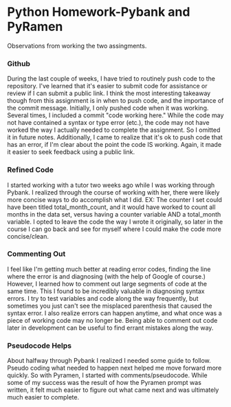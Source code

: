 # Python Homework-Pybank and PyRamen
Observations from working the two assingments.

### Github
During the last couple of weeks, I have tried to routinely push code to the repository. I've learned that it's easier to submit code for assistance or review if I can submit a public link. I think the most interesting takeaway though from this assignment is in when to push code, and the importance of the commit message. Initially, I only pushed code when it was working. Several times, I included a commit "code working here." While the code may not have contained a syntax or type error (etc.), the code may not have worked the way I actually  needed to complete the assignment. So I omitted it in future notes. Additionally, I came to realize that it's ok to push code that has an error, if I'm clear about the point the code IS working. Again, it made it easier to seek feedback using a public link.

### Refined Code
I started working with a tutor two weeks ago while I was working through Pybank. I realized through the course of working with her, there were likely more concise ways to do accomplish what I did. EX: The counter I set could have been titled total_month_count, and it would have worked to count all months in the data set, versus having a counter variable AND a total_month variable. I opted to leave the code the way I wrote it originally, so later in the course I can go back and see for myself where I could make the code more concise/clean.

### Commenting Out
I feel like I'm getting much better at reading error codes, finding the line where the error is and diagnosing (with the help of Google of course.) However, I learned how to comment out large segments of code at the same time. This I found to be incredibly valuable in diagnosing syntax errors. I try to test variables and code along the way frequently, but sometimes you just can't see the misplaced parenthesis that caused the syntax error. I also realize errors can happen anytime, and what once was a piece of working code may no longer be. Being able to comment out code later in development can be useful to find errant mistakes along the way. 

### Pseudocode Helps
About halfway through Pybank I realized I needed some guide to follow. Pseudo coding what needed to happen next helped me move forward more quickly. So with Pyramen, I started with comments/pseudocode. While some of my success was the result of how the Pyramen prompt was written, it felt much easier to figure out what came next and was ultimately much easier to complete.